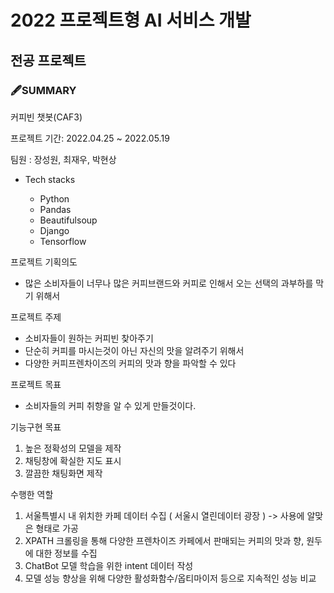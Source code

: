 # 2022 프로젝트형 AI 서비스 개발
## 전공 프로젝트 
### 🖋SUMMARY

커피빈 챗봇(CAF3)

프로젝트 기간: 2022.04.25 ~ 2022.05.19

팀원 : 장성원, 최재우, 박현상

- Tech stacks

  - Python
  - Pandas
  - Beautifulsoup
  - Django
  - Tensorflow
 
프로젝트 기획의도
 - 많은 소비자들이 너무나 많은 커피브랜드와 커피로 인해서 오는 선택의 과부하를 막기 위해서 


프로젝트 주제
 - 소비자들이 원하는 커피빈 찾아주기
 - 단순히 커피를 마시는것이 아닌 자신의 맛을 알려주기 위해서
 - 다양한 커피프렌차이즈의 커피의 맛과 향을 파악할 수 있다

프로젝트 목표
 - 소비자들의 커피 취향을 알 수 있게 만들것이다.
 
기능구현 목표
 1. 높은 정확성의 모델을 제작
 2. 채팅창에 확실한 지도 표시 
 3. 깔끔한 채팅화면 제작
 

수행한 역할
 1. 서울특별시 내 위치한 카페 데이터 수집 ( 서울시 열린데이터 광장 ) -> 사용에 알맞은 형태로 가공
 2. XPATH 크롤링을 통해 다양한 프렌차이즈 카페에서 판매되는 커피의 맛과 향, 원두에 대한 정보를 수집 
 3. ChatBot 모델 학습을 위한 intent 데이터 작성
 4. 모델 성능 향상을 위해 다양한 활성화함수/옵티마이저 등으로 지속적인 성능 비교 
